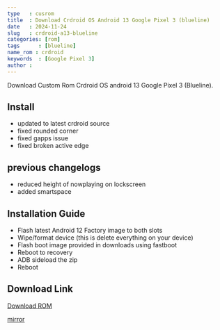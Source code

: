 ```yaml
---
type   : cusrom
title  : Download Crdroid OS Android 13 Google Pixel 3 (blueline)
date   : 2024-11-24
slug   : crdroid-a13-blueline
categories: [rom]
tags      : [blueline]
name_rom : crdroid
keywords  : [Google Pixel 3]
author :
---
```


Download Custom Rom Crdroid OS android 13 Google Pixel 3 (Blueline).

## Install
* updated to latest crdroid source
* fixed rounded corner
* fixed gapps issue
* fixed broken active edge

## previous changelogs
* reduced height of nowplaying on lockscreen
* added smartspace

## Installation Guide
- Flash latest Android 12 Factory image to both slots
- Wipe/format device (this is delete everything on your device)
- Flash boot image provided in downloads using fastboot
- Reboot to recovery
- ADB sideload the zip
- Reboot

## Download Link
[Download ROM](https://sourceforge.net/projects/cool585/files/blueline/crdroid/9.x/)

[mirror](https://github.com/cool585/android_vendor_crDroidOTA/releases/tag/4.5)
